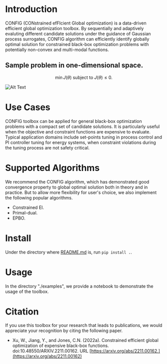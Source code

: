 # Introduction
 CONFIG (CONstrained efFIcient Global optimization) is a data-driven efficient global optimization toolbox. 
 By sequentially and adaptively evaluting different candidate solutions under the guidance of Gaussian process surrogates, 
 CONFIG algorithm can efficiently identify globally optimal solution for
 constrained black-box optimization problems with potentially non-convex and multi-modal
 functions.
## Sample problem in one-dimensional space.
$$
\min J(\theta)\text{ subject to } J(\theta)\leq 0.
$$

![Alt Text](https://github.com/login/device/figs/config_sample_process.gif)

# Use Cases
CONFIG toolbox can be applied for general black-box optimization problems with
a compact set of candidate solutions. It is particularly useful when the objective
and constraint functions are expensive to evaluate. 
Typical application domains include set-points tuning in process control and PI
controller tuning for energy systems, when constraint violations during the
tuning process are not safety critical.

# Supported Algorithms
We recommend the CONFIG algorithm, which has demonstrated 
good convergence property to global optimal solution both in theory and in
practice. But to allow more flexibility for user's choice, we also implement the
following popular algorithms.
* Constrained EI.
* Primal-dual.
* EPBO.

# Install
Under the directory where [README.md](./README.md) is, run `pip install .`. 

# Usage
In the directory "./examples", we provide a notebook to demonstrate the usage of the toolbox. 

# Citation
If you use this toolbox for your research that leads to publications, we would
appreciate your recognition by citing the following paper. 
* Xu, W., Jiang, Y., and Jones, C.N. (2022a). Constrained efficient global optimization of expensive black-box functions. doi:10.48550/ARXIV.2211.00162. URL [https://arxiv.org/abs/2211.00162.](https://arxiv.org/abs/2211.00162)

